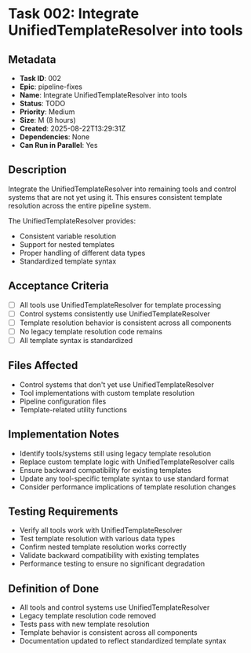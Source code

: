 # Task 002: Integrate UnifiedTemplateResolver into tools

## Metadata

- **Task ID**: 002
- **Epic**: pipeline-fixes
- **Name**: Integrate UnifiedTemplateResolver into tools
- **Status**: TODO
- **Priority**: Medium
- **Size**: M (8 hours)
- **Created**: 2025-08-22T13:29:31Z
- **Dependencies**: None
- **Can Run in Parallel**: Yes

## Description

Integrate the UnifiedTemplateResolver into remaining tools and control systems that are not yet using it. This ensures consistent template resolution across the entire pipeline system.

The UnifiedTemplateResolver provides:
- Consistent variable resolution
- Support for nested templates
- Proper handling of different data types
- Standardized template syntax

## Acceptance Criteria

- [ ] All tools use UnifiedTemplateResolver for template processing
- [ ] Control systems consistently use UnifiedTemplateResolver
- [ ] Template resolution behavior is consistent across all components
- [ ] No legacy template resolution code remains
- [ ] All template syntax is standardized

## Files Affected

- Control systems that don't yet use UnifiedTemplateResolver
- Tool implementations with custom template resolution
- Pipeline configuration files
- Template-related utility functions

## Implementation Notes

- Identify tools/systems still using legacy template resolution
- Replace custom template logic with UnifiedTemplateResolver calls
- Ensure backward compatibility for existing templates
- Update any tool-specific template syntax to use standard format
- Consider performance implications of template resolution changes

## Testing Requirements

- Verify all tools work with UnifiedTemplateResolver
- Test template resolution with various data types
- Confirm nested template resolution works correctly
- Validate backward compatibility with existing templates
- Performance testing to ensure no significant degradation

## Definition of Done

- All tools and control systems use UnifiedTemplateResolver
- Legacy template resolution code removed
- Tests pass with new template resolution
- Template behavior is consistent across all components
- Documentation updated to reflect standardized template syntax

